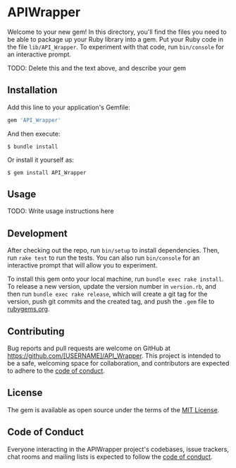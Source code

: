 # APIWrapper

Welcome to your new gem! In this directory, you'll find the files you need to be able to package up your Ruby library into a gem. Put your Ruby code in the file `lib/API_Wrapper`. To experiment with that code, run `bin/console` for an interactive prompt.

TODO: Delete this and the text above, and describe your gem

## Installation

Add this line to your application's Gemfile:

```ruby
gem 'API_Wrapper'
```

And then execute:

    $ bundle install

Or install it yourself as:

    $ gem install API_Wrapper

## Usage

TODO: Write usage instructions here

## Development

After checking out the repo, run `bin/setup` to install dependencies. Then, run `rake test` to run the tests. You can also run `bin/console` for an interactive prompt that will allow you to experiment.

To install this gem onto your local machine, run `bundle exec rake install`. To release a new version, update the version number in `version.rb`, and then run `bundle exec rake release`, which will create a git tag for the version, push git commits and the created tag, and push the `.gem` file to [rubygems.org](https://rubygems.org).

## Contributing

Bug reports and pull requests are welcome on GitHub at https://github.com/[USERNAME]/API_Wrapper. This project is intended to be a safe, welcoming space for collaboration, and contributors are expected to adhere to the [code of conduct](https://github.com/[USERNAME]/API_Wrapper/blob/master/CODE_OF_CONDUCT.md).

## License

The gem is available as open source under the terms of the [MIT License](https://opensource.org/licenses/MIT).

## Code of Conduct

Everyone interacting in the APIWrapper project's codebases, issue trackers, chat rooms and mailing lists is expected to follow the [code of conduct](https://github.com/[USERNAME]/API_Wrapper/blob/master/CODE_OF_CONDUCT.md).
